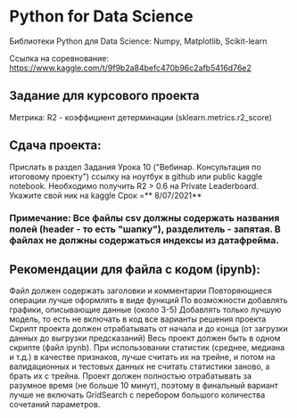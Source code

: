 # Python for Data Science
Библиотеки Python для Data Science: Numpy, Matplotlib, Scikit-learn

Ссылка на соревнование: https://www.kaggle.com/t/9f9b2a84befc470b96c2afb5416d76e2

## Задание для курсового проекта

Метрика: R2 - коэффициент детерминации (sklearn.metrics.r2_score)

## Сдача проекта:

Прислать в раздел Задания Урока 10 ("Вебинар. Консультация по итоговому проекту") ссылку на ноутбук в github или public kaggle notebook.
Необходимо получить R2 > 0.6 на Private Leaderboard.
Укажите свой ник на kaggle
Срок =** 8/07/2021**

### Примечание: Все файлы csv должны содержать названия полей (header - то есть "шапку"), разделитель - запятая. В файлах не должны содержаться индексы из датафрейма.

## Рекомендации для файла с кодом (ipynb):

Файл должен содержать заголовки и комментарии
Повторяющиеся операции лучше оформлять в виде функций
По возможности добавлять графики, описывающие данные (около 3-5)
Добавлять только лучшую модель, то есть не включать в код все варианты решения проекта
Скрипт проекта должен отрабатывать от начала и до конца (от загрузки данных до выгрузки предсказаний)
Весь проект должен быть в одном скрипте (файл ipynb).
При использовании статистик (среднее, медиана и т.д.) в качестве признаков, лучше считать их на трейне, и потом на валидационных и тестовых данных не считать статистики заново, а брать их с трейна.
Проект должен полностью отрабатывать за разумное время (не больше 10 минут), поэтому в финальный вариант лучше не включать GridSearch с перебором большого количества сочетаний параметров.
